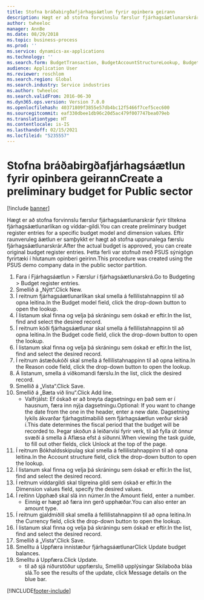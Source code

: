 ```yaml
---
title: Stofna bráðabirgðafjárhagsáætlun fyrir opinbera geirann
description: Hægt er að stofna forvinnslu færslur fjárhagsáætlunarskrár fyrir tiltekna fjárhagsáætlunarlíkan og víddar-gildi.
author: twheeloc
manager: AnnBe
ms.date: 08/29/2018
ms.topic: business-process
ms.prod: ''
ms.service: dynamics-ax-applications
ms.technology: ''
ms.search.form: BudgetTransaction, BudgetAccountStructureLookup, BudgetTransactionMultiPost
audience: Application User
ms.reviewer: roschlom
ms.search.region: Global
ms.search.industry: Service industries
ms.author: twheeloc
ms.search.validFrom: 2016-06-30
ms.dyn365.ops.version: Version 7.0.0
ms.openlocfilehash: 40371809f3855e57db4bc12f5466f7cef5cec600
ms.sourcegitcommit: eaf330dbee1db96c20d5ac479f007747bea079eb
ms.translationtype: HT
ms.contentlocale: is-IS
ms.lasthandoff: 02/15/2021
ms.locfileid: "5235557"
---
```

# <a name="create-a-preliminary-budget-for-public-sector"></a><span data-ttu-id="89219-103">Stofna bráðabirgðafjárhagsáætlun fyrir opinbera geirann</span><span class="sxs-lookup"><span data-stu-id="89219-103">Create a preliminary budget for Public sector</span></span>

[!include [banner](../../includes/banner.md)]

<span data-ttu-id="89219-104">Hægt er að stofna forvinnslu færslur fjárhagsáætlunarskrár fyrir tiltekna fjárhagsáætlunarlíkan og víddar-gildi.</span><span class="sxs-lookup"><span data-stu-id="89219-104">You can create preliminary budget register entries for a specific budget model and dimension values.</span></span> <span data-ttu-id="89219-105">Eftir raunveruleg áætlun er samþykkt er hægt að stofna upprunalega færslu fjárhagsáætlunarskrár.</span><span class="sxs-lookup"><span data-stu-id="89219-105">After the actual budget is approved, you can create original budget register entries.</span></span> <span data-ttu-id="89219-106">Þetta ferli var stofnuð með PSUS sýnigögn fyrirtæki í hlutanum opinberi geirinn.</span><span class="sxs-lookup"><span data-stu-id="89219-106">This procedure was created using the PSUS demo company data in the public sector partition.</span></span>

1. <span data-ttu-id="89219-107">Fara í Fjárhagsáætlun > Færslur í fjárhagsáætlunarskrá.</span><span class="sxs-lookup"><span data-stu-id="89219-107">Go to Budgeting > Budget register entries.</span></span>
2. <span data-ttu-id="89219-108">Smellið á „Nýtt“.</span><span class="sxs-lookup"><span data-stu-id="89219-108">Click New.</span></span>
3. <span data-ttu-id="89219-109">Í reitnum fjárhagsáætlunarlíkan skal smella á fellilistahnappinn til að opna leitina.</span><span class="sxs-lookup"><span data-stu-id="89219-109">In the Budget model field, click the drop-down button to open the lookup.</span></span>
4. <span data-ttu-id="89219-110">Í listanum skal finna og velja þá skráningu sem óskað er eftir.</span><span class="sxs-lookup"><span data-stu-id="89219-110">In the list, find and select the desired record.</span></span>
5. <span data-ttu-id="89219-111">Í reitnum kóði fjárhagsáætlunar skal smella á fellilistahnappinn til að opna leitina.</span><span class="sxs-lookup"><span data-stu-id="89219-111">In the Budget code field, click the drop-down button to open the lookup.</span></span>
6. <span data-ttu-id="89219-112">Í listanum skal finna og velja þá skráningu sem óskað er eftir.</span><span class="sxs-lookup"><span data-stu-id="89219-112">In the list, find and select the desired record.</span></span>
7. <span data-ttu-id="89219-113">Í reitnum ástæðukóði skal smella á fellilistahnappinn til að opna leitina.</span><span class="sxs-lookup"><span data-stu-id="89219-113">In the Reason code field, click the drop-down button to open the lookup.</span></span>
8. <span data-ttu-id="89219-114">Á listanum, smella á viðkomandi færslu.</span><span class="sxs-lookup"><span data-stu-id="89219-114">In the list, click the desired record.</span></span>
9. <span data-ttu-id="89219-115">Smellið á „Vista“.</span><span class="sxs-lookup"><span data-stu-id="89219-115">Click Save.</span></span>
10. <span data-ttu-id="89219-116">Smellið á „Bæta við línu“.</span><span class="sxs-lookup"><span data-stu-id="89219-116">Click Add line.</span></span>
    * <span data-ttu-id="89219-117">Valfrjálst: Ef óskað er að breyta dagsetningu en það sem er í hausnum, færa inn nýja dagsetningu.</span><span class="sxs-lookup"><span data-stu-id="89219-117">Optional: If you want to change the date from the one in the header, enter a new date.</span></span> <span data-ttu-id="89219-118">Dagsetning lykils ákvarðar fjárhagstímabilið sem fjárhagsáætlun verður skráð í.</span><span class="sxs-lookup"><span data-stu-id="89219-118">This date determines the fiscal period that the budget will be recorded to.</span></span> <span data-ttu-id="89219-119">Þegar skoðun á leiðarvísi fyrir verk, til að fylla út önnur svæði á smella á Aflæsa efst á síðunni.</span><span class="sxs-lookup"><span data-stu-id="89219-119">When viewing the task guide, to fill out other fields, click Unlock at the top of the page.</span></span>  
11. <span data-ttu-id="89219-120">Í reitnum Bókhaldsskipulag skal smella á fellilistahnappinn til að opna leitina.</span><span class="sxs-lookup"><span data-stu-id="89219-120">In the Account structure field, click the drop-down button to open the lookup.</span></span>
12. <span data-ttu-id="89219-121">Í listanum skal finna og velja þá skráningu sem óskað er eftir.</span><span class="sxs-lookup"><span data-stu-id="89219-121">In the list, find and select the desired record.</span></span>
13. <span data-ttu-id="89219-122">Í reitnum víddargildi skal tilgreina gildi sem óskað er eftir.</span><span class="sxs-lookup"><span data-stu-id="89219-122">In the Dimension values field, specify the desired values.</span></span>
14. <span data-ttu-id="89219-123">Í reitinn Upphæð skal slá inn númer.</span><span class="sxs-lookup"><span data-stu-id="89219-123">In the Amount field, enter a number.</span></span>
    * <span data-ttu-id="89219-124">Einnig er hægt að færa inn gerð upphæðar.</span><span class="sxs-lookup"><span data-stu-id="89219-124">You can also enter an amount type.</span></span>  
15. <span data-ttu-id="89219-125">Í reitnum gjaldmiðill skal smella á fellilistahnappinn til að opna leitina.</span><span class="sxs-lookup"><span data-stu-id="89219-125">In the Currency field, click the drop-down button to open the lookup.</span></span>
16. <span data-ttu-id="89219-126">Í listanum skal finna og velja þá skráningu sem óskað er eftir.</span><span class="sxs-lookup"><span data-stu-id="89219-126">In the list, find and select the desired record.</span></span>
17. <span data-ttu-id="89219-127">Smellið á „Vista“.</span><span class="sxs-lookup"><span data-stu-id="89219-127">Click Save.</span></span>
18. <span data-ttu-id="89219-128">Smelltu á Uppfæra innistæður fjárhagsáætlunar</span><span class="sxs-lookup"><span data-stu-id="89219-128">Click Update budget balances.</span></span>
19. <span data-ttu-id="89219-129">Smelltu á Uppfæra.</span><span class="sxs-lookup"><span data-stu-id="89219-129">Click Update.</span></span>
    * <span data-ttu-id="89219-130">til að sjá niðurstöður uppfærslu, Smellið upplýsingar Skilaboða bláa slá.</span><span class="sxs-lookup"><span data-stu-id="89219-130">To see the results of the update, click Message details on the blue bar.</span></span>  



[!INCLUDE[footer-include](../../../includes/footer-banner.md)]